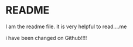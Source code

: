 # README

I am the readme file.
it is very helpful to read....me

i have been changed on Github!!!!

